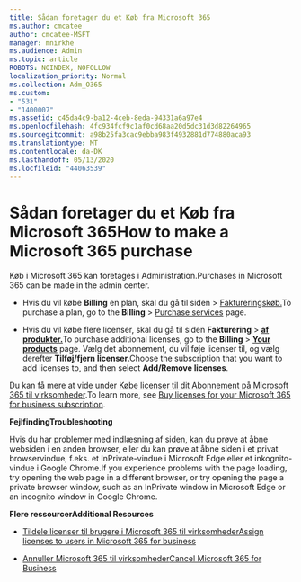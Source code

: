 ```yaml
---
title: Sådan foretager du et Køb fra Microsoft 365
ms.author: cmcatee
author: cmcatee-MSFT
manager: mnirkhe
ms.audience: Admin
ms.topic: article
ROBOTS: NOINDEX, NOFOLLOW
localization_priority: Normal
ms.collection: Adm_O365
ms.custom:
- "531"
- "1400007"
ms.assetid: c45da4c9-ba12-4ceb-8eda-94331a6a97e4
ms.openlocfilehash: 4fc934fcf9c1af0cd68aa20d5dc31d3d82264965
ms.sourcegitcommit: a98b25fa3cac9ebba983f4932881d774880aca93
ms.translationtype: MT
ms.contentlocale: da-DK
ms.lasthandoff: 05/13/2020
ms.locfileid: "44063539"
---
```

# <a name="how-to-make-a-microsoft-365-purchase"></a><span data-ttu-id="9d9e6-102">Sådan foretager du et Køb fra Microsoft 365</span><span class="sxs-lookup"><span data-stu-id="9d9e6-102">How to make a Microsoft 365 purchase</span></span>

<span data-ttu-id="9d9e6-103">Køb i Microsoft 365 kan foretages i Administration.</span><span class="sxs-lookup"><span data-stu-id="9d9e6-103">Purchases in Microsoft 365 can be made in the admin center.</span></span>
  
- <span data-ttu-id="9d9e6-104">Hvis du vil købe **Billing** en plan, skal du gå til siden \> [Faktureringskøb.](https://go.microsoft.com/fwlink/p/?linkid=868433)</span><span class="sxs-lookup"><span data-stu-id="9d9e6-104">To purchase a plan, go to the **Billing** \> [Purchase services](https://go.microsoft.com/fwlink/p/?linkid=868433) page.</span></span>

- <span data-ttu-id="9d9e6-105">Hvis du vil købe flere licenser, skal du gå til siden **Fakturering** \> **[af produkter.](https://go.microsoft.com/fwlink/p/?linkid=842054)**</span><span class="sxs-lookup"><span data-stu-id="9d9e6-105">To purchase additional licenses, go to the **Billing** \> **[Your products](https://go.microsoft.com/fwlink/p/?linkid=842054)** page.</span></span> <span data-ttu-id="9d9e6-106">Vælg det abonnement, du vil føje licenser til, og vælg derefter **Tilføj/fjern licenser**.</span><span class="sxs-lookup"><span data-stu-id="9d9e6-106">Choose the subscription that you want to add licenses to, and then select **Add/Remove licenses**.</span></span>
  
<span data-ttu-id="9d9e6-107">Du kan få mere at vide under [Købe licenser til dit Abonnement på Microsoft 365 til virksomheder](https://docs.microsoft.com/office365/admin/subscriptions-and-billing/buy-licenses).</span><span class="sxs-lookup"><span data-stu-id="9d9e6-107">To learn more, see [Buy licenses for your Microsoft 365 for business subscription](https://docs.microsoft.com/office365/admin/subscriptions-and-billing/buy-licenses).</span></span>

<span data-ttu-id="9d9e6-108">**Fejlfinding**</span><span class="sxs-lookup"><span data-stu-id="9d9e6-108">**Troubleshooting**</span></span>

<span data-ttu-id="9d9e6-109">Hvis du har problemer med indlæsning af siden, kan du prøve at åbne websiden i en anden browser, eller du kan prøve at åbne siden i et privat browservindue, f.eks. et InPrivate-vindue i Microsoft Edge eller et inkognito-vindue i Google Chrome.</span><span class="sxs-lookup"><span data-stu-id="9d9e6-109">If you experience problems with the page loading, try opening the web page in a different browser, or try opening the page a private browser window, such as an InPrivate window in Microsoft Edge or an incognito window in Google Chrome.</span></span>

<span data-ttu-id="9d9e6-110">**Flere ressourcer**</span><span class="sxs-lookup"><span data-stu-id="9d9e6-110">**Additional Resources**</span></span>
  
- [<span data-ttu-id="9d9e6-111">Tildele licenser til brugere i Microsoft 365 til virksomheder</span><span class="sxs-lookup"><span data-stu-id="9d9e6-111">Assign licenses to users in Microsoft 365 for business</span></span>](https://docs.microsoft.com/office365/admin/subscriptions-and-billing/assign-licenses-to-users)

- [<span data-ttu-id="9d9e6-112">Annuller Microsoft 365 til virksomheder</span><span class="sxs-lookup"><span data-stu-id="9d9e6-112">Cancel Microsoft 365 for Business</span></span>](https://docs.microsoft.com/office365/admin/subscriptions-and-billing/cancel-your-subscription)